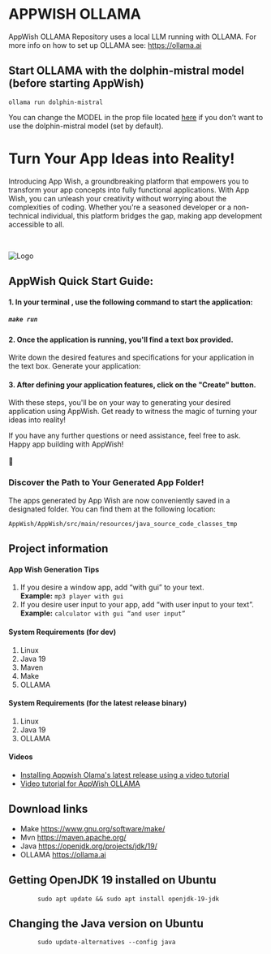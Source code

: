 # APPWISH OLLAMA
AppWish OLLAMA Repository uses a local LLM running with OLLAMA. 
For more info on how to set up OLLAMA see: https://ollama.ai

## Start OLLAMA with the dolphin-mistral model (before starting AppWish)
```ollama run dolphin-mistral```


You can change the MODEL in the prop file located [here](https://github.com/pwgit-create/APPWISH_OLLMA/blob/master/AppWish/AppWish/src/main/resources/ollama_model.props) if you don’t want to use the dolphin-mistral model (set by default).

# Turn Your App Ideas into Reality!

Introducing App Wish, a groundbreaking platform that empowers you to transform your app concepts into fully functional applications. 
With App Wish, you can unleash your creativity without worrying about the complexities of coding. Whether you're a seasoned developer or a non-technical individual, this platform bridges the gap, making app development accessible to all.

<br/>


![Logo](https://github.com/pwgit-create/APPWISH_OLLAMA/blob/master/AppWish/AppWish/src/main/resources/shooting_star.png?raw=true)

## AppWish Quick Start Guide:


#### 1. In your terminal , use the following command to start the application:
##### ```make run``` 



#### 2. Once the application is running, you'll find a text box provided.
Write down the desired features and specifications for your application in the text box.
Generate your application:

#### 3. After defining your application features, click on the "Create" button.
With these steps, you'll be on your way to generating your desired application using AppWish. Get ready to witness the magic of turning your ideas into reality!

If you have any further questions or need assistance, feel free to ask. Happy app building with AppWish!
<br/><br/>:penguin:


### Discover the Path to Your Generated App Folder!
The apps generated by App Wish are now conveniently saved in a designated folder. You can find them at the following location: 

```AppWish/AppWish/src/main/resources/java_source_code_classes_tmp```


## Project information

#### App Wish Generation Tips
1.	If you desire a window app, add “with gui” to your text. \
      <b>Example:</b>  ```mp3 player with gui```
2.	If you desire user input to your app, add “with user input to your text”. \
      <b>Example:</b>  ```calculator with gui “and user input”```


#### System Requirements (for dev)
1. Linux
2. Java 19
3. Maven
4. Make
5. OLLAMA

#### System Requirements (for the latest release binary)
1. Linux
2. Java 19
5. OLLAMA

#### Videos
* [Installing Appwish Olama's latest release using a video tutorial](https://www.youtube.com/watch?v=_CJ_s8ZyaU0&list=PL0iduoILay6D9bTTqHQxIotqkzXEJBxln&index=2)
* [Video tutorial for AppWish OLLAMA](https://www.youtube.com/watch?v=Aumgpk2-Uhg)

## Download links 
* Make https://www.gnu.org/software/make/
* Mvn https://maven.apache.org/
* Java https://openjdk.org/projects/jdk/19/
* OLLAMA https://ollama.ai


## Getting OpenJDK 19 installed on Ubuntu
            sudo apt update && sudo apt install openjdk-19-jdk            

## Changing the Java version on Ubuntu
            sudo update-alternatives --config java   



